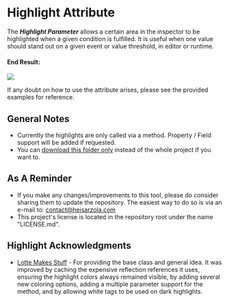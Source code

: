 # Highlight Attribute
The ***Highlight Parameter*** allows a certain area in the inspector to be highlighted when a given condition is fulfilled. It is useful when one value should stand out on a given event or value threshold, in editor or runtime.

#### End Result:

![](https://github.com/heisarzola/Unity-Development-Tools/blob/master/Attributes/Highlight/Highlight.gif)

If any doubt on how to use the attribute arises, please see the provided examples for reference.

## General Notes
* Currently the highlights are only called via a method. Property / Field support will be added if requested.
* You can [download this folder only](https://minhaskamal.github.io/DownGit/#/home?url=https://github.com/heisarzola/Unity-Development-Tools/tree/master/Attributes/Highlight) instead of the whole project if you want to.

## As A Reminder 
* If you make any changes/improvements to this tool, please do consider sharing them to update the repository. The easiest way to do so is via an e-mail to: contact@heisarzola.com
* This project's license is located in the repository root under the name "LICENSE.md".

## Highlight Acknowledgments

* [Lotte Makes Stuff](https://gist.github.com/LotteMakesStuff/2d3c6dc7a913ed118601db95735574de) - For providing the base class and general idea. It was improved by caching the expensive reflection references it uses, ensuring the highlight colors always remained visible, by adding several new coloring options, adding a multiple parameter support for the method, and by allowing white tags to be used on dark highlights.